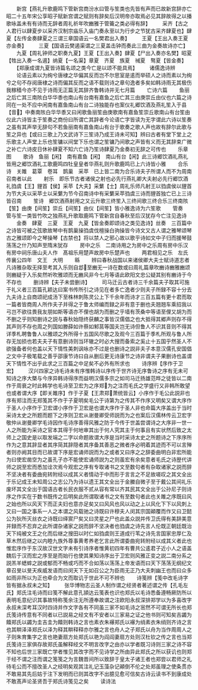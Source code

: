 <!-- { "loadSidebar": true } -->
　　新宫【燕礼升歌鹿鸣下管新宫商汾水曰管与笙类也先皆有声而已故新宫辞亦亡昭二十五年宋公享昭子赋新宫谓之赋则有辞矣后汉明帝亦取焉必见其辞故得之以播歌咏盖未有有诗而无辞者周礼祈年吹豳雅于管籥之类必得有辞】
　　采齐【古之人君行以肆夏步以采齐汉制宗庙乐入庙门奏永至以为行步之节犹古采齐肆夏也】肆夏【左传金奏肆夏之三谓三章国语云一名樊君出入奏】
　　王夏【王出入奏王夏亦金奏】
　　三夏【国语云樊遏渠谓之三夏盖击钟而奏此三曲为金奏故诗亦亡】
　　九夏【周礼钟师之职奏九夏】王夏【王出入奏】肆夏【尸出入奏亦名樊】昭夏【牲出入奏一名遏】纳夏【一名渠】章夏　齐夏　族夏　祴夏　骜夏【皆金奏】
　　【郑康成谓九夏皆诗篇名颂之类今亡是以颂不能具焉】
　　诸儒逸诗辨
　　论语云素以为绚兮唐棣之华偏其反而岂不尔思室是逺而举硕人之诗而素以为绚兮之句不存阅唐棣之诗而偏其反而之语不载则诗之章句逸者多矣如韩诗雨无其极伤我稼穑今亦不见于诗雨无正篇无其辞齐鲁韩诗并无七月篇
　　亡诗六篇
　　鱼丽之后亡其三南陔白华华黍也南山有台南有嘉鱼之后亡其三由庚崇丘由仪也六篇之诗同在一处不应中闲南有嘉鱼南山有台二诗独能存也案仪礼郷饮酒及燕礼笙入于县【音】中奏南陔白华华黍又曰闲歌鱼丽笙由庚歌南有嘉鱼笙崇丘歌南山有台笙由仪此六诗皆主于笙奏之商份曰所谓亡其辞者今论语亡字皆读为无字谓此六诗以笙奏之虽有其声举无辞句不若鱼丽南有嘉鱼南山有台于歌奏之歌人声也故有辞尔此歌与笙之异也【或曰三歌上乃文武诗下三笙诗乃成王诗未可知】辨曰古者有堂下堂上之乐歌主人声堂上乐也笙镛以间堂下乐也谓之笙镛乃间歌之声皆有义而无其辞束广微之补亡六诗皮日休补肆夏不知六亡诗乃笙诗肆夏乃金奏初无辞之可传也
　　乐章图
　　歌诗　鱼丽【闲】　南有嘉鱼【闲】　南山有台【闲】此三诗郷饮酒礼燕礼皆用之郷饮酒礼工歌鹿鸣四牡皇皇者华燕礼则升歌鹿鸣已上六诗皆小雅
　　合乐诗　关雎　葛覃　卷耳　鹊巢　采苹　已上皆二南为合乐诗夫子所谓人而不为周南召南者以此
　　射乐　即乐节古者诸侯之射也必先行燕礼卿大夫射必先行郷饮酒礼驺虞【王】貍首【侯】采苹【大夫】采蘩【士】周礼乐师凡射王以驺虞侯以貍首为节大夫以采苹士以采蘩为节今召南诗中有采蘩采苹驺虞三诗而貍首独亡已上三诗皆召南
　　笙诗　郷饮酒燕射用之又云升歌三终笙入三终间歌三终合乐三终南陔【笙】由庚【间笙】崇丘【间笙】由仪【间笙】皆小雅逸诗为六笙歌
　　管奏　管与笙一类皆竹吹之独燕礼升歌取鹿鸣下管新宫自春秋至后汉犹存今亡注见逸诗
　　金奏　肆夏　三夏　王夏　九夏【皆金奏即颂诗之类见逸诗】丝奏　三百篇中之诗皆可被之弦歌故琴中有鹊巢操驺虞伐檀操白驹操皆今诗文又古人谓之雅琴颂琴古之雅颂即今之琴操琴【古禁也】将以禁人之邪心故以歌乎诗如文中子归而援琴鼓荡荡之什乃知声至隋末犹存
　　房中之乐　二南诗用之为房中之乐周有房中乐汉有房中祠乐唐山夫人作　髙祖乐用楚声故房中乐楚声也
　　两君相见之乐　左氏传襄公四年　文王　大明
　　緜
　　辨曰春秋战国以来诸侯卿大夫士赋诗道志者凡诗雅杂取无择至考其入乐则自邶至豳无一诗在数或曰周礼篇章吹豳诗豳雅豳颂则豳疑于入乐矣然听吹雅颂而无豳风非今七月等语此欧阳文忠公疑其别有豳诗于今不存也
　　删诗辨【夫子未尝删诗】
　　司马迁云古者诗三千余篇夫子取其可施于礼义者三百篇孔颖达曰案书传所引之诗见在者多亡逸者少则夫子所録不容十分去九夫诗上自商颂祀成汤下至株林刺陈灵公上下千余年而诗才三百五篇有更十君而取一篇者皆商周人所作夫子并得之于鲁太师编而録之非有意于删也夫翘翘车乘招我以弓岂不欲往畏我友朋如斯等语亦不俚也胡为而删之乎墙有茨桑中等语至俚又胡为而不删之乎则知删诗之説与春秋始隠终获麟之事皆汉儒倡之也大抵得其郷声则存不得其声则不存也周之列国如滕薛如许蔡如邾莒等国夫岂无诗但鲁人不识其音则不得其详季札聘鲁鲁人以雅颂之外所得十五国风尽歌之及观今三百篇于季札所观与鲁人所存无加损也若夫夫子有意删诗则当环辙之时必大搜而备索之奚止十五国乎然圣人不欲强备者何也盖以天下情性美刺讽咏亦不过是也删诗之説非夫子本意汉儒孔安国倡之文中子极笔载之善乎邵康节诗曰自从删后更无诗康节之诗非谓夫子果删诗也盖谓天下情性不出乎此求之三百篇之中足矣不必外有所求也
　　诗序辨【序作于卫宏】
　　汉兴四家之诗毛诗未有序惟韩诗以序传于世齐诗无序鲁诗之序有无未可知诗之序大槩与今序异韩诗得序而益明汉儒多宗之如司马迁扬雄范晔之徒皆以二南作于周衰之时此韩学也毛诗至卫宏为之序郑为之注而毛氏之学盛行又非韩所敢望也或者谓大序【即关雎序】作于子夏【王肃郑萧统皆云】小序作于毛公此説非也序有郑注而无郑笺其不作于子夏明矣毛公于诗第为之传其不作序又明矣又谓大序作于圣人小序作于卫宏谓小序作于卫宏是也谓大序作于圣人非也命篇大序盖出于当时采诗太史之所题而题下之序则卫宏从谢曼卿受师説而为之也案后汉儒林传云卫宏字敬仲从谢曼卿学毛诗因作毛诗序善得风雅之防于今传于世盖尝谓诗之大序非一世一人之所能为采诗之官本其得于何地审其出于何人究其主于何事且有实状然后致之太师上之国史是以取发端之二字以命题故谓大序是当时采诗太史之所题诗之下序序所作为之意其辞显者其序简其辞隠者其序备其善恶之微者序必明着其迹而不可以言殚者则亦阙其目而已故谓下序是宏诵师説而为之或者又曰序之之辞委曲明白非宏所能为曰使宏凿空为之虽孔子亦不能使宏诵师説为之则虽宏有余矣意者毛氏之诗歴代讲师之説至宏而悉加诠次焉今观宏之序有专取诸书之文至数句者有杂取诸家之説而辞不坚决者有委曲宛转附经以成其义者情动于中而形于言言之不足故嗟叹之其文全出于乐记成王未知周公之志公乃为诗以遗王其文全出于金縢自微子至于戴公其间礼乐废坏其文全出于国语古者长民衣服不贰从容有常以齐其民其文全出于公孙尼子则诗序之作实在于数书既传之后明矣此所谓取诸书之文有至数句者此也关雎之序既曰风之始也所以风天下而正夫妇也意亦足矣又曰风风也风以动之上以风化下下以风刺上又曰一国之事系一人之本谓之风载驰之诗既曰许穆夫人闵其宗国顚覆而作又曰卫懿公为狄所灭丝衣之诗既曰绎賔尸矣又曰灵星之尸也此盖众説并传卫氏得有美辞美意并録而不忍弃之此所谓杂诸家之説而辞不坚决者也驺虞之诗先言人伦既正朝廷既治天下纯被文王之化而后继之搜田以时仁如驺虞则王道成行苇之诗先言国家忠厚仁及草木然后继之以内睦九族外尊事黄耉养老乞言此所谓委曲宛转附经以成其义者此也惟宏序作于东汉故汉世文字未有引诗序者惟黄初四年有曹共公逺君子近小人之语盖魏后于汉而宏之序至是而始行也使其果知诗序出于卫宏则风雅正变之説二南分系之説羔羊蟋蟀之説或郁而不畅或巧而不合如荡以荡荡上帝发语而曰天下荡荡无纲纪文章召旻以旻天疾威发语而曰闵天下无如召公之为臣雨无正乃大夫刺幽王也而曰众多如雨非所以为正也牵合为文而取讥于世此不可不辨也
　　诗笺辨【笺中改毛诗字皆有据永叔未之知】
　　张华博物志云圣人制作谓之经贤者著述谓之传【孔毛左氏】郑氏注毛诗而曰笺不解此意孔頴达云笺表也识也郑氏以毛诗悉备遵畅厥防所以表明毛意纪识其事故特称笺余注无所遵奉故谓之注欧阳永叔深排郑学以为多喜改字永叔未深考耳汉时四诗并作文字各有不同虽三家不如毛诗之宻然不可谓无所长也郑氏笺诗传意有不同者以已説易之经文有不安者以三家易之证之他书则可知矣吉蠲为饎郑氏以蠲为圭吉圭为饎则韩诗之言也素衣朱襮郑氏以襮为绡素衣朱绡则齐诗之言也其畊泽泽郑氏以泽为释其畊释释亦尔雅之言也舟人之子郑氏以舟为当作周周人之子则朱育集字之言也艳妻扇方处郑氏以艳为阎阎妻扇方处则汉杜钦之传之言也当郑氏笺诗三家俱存故郑氏虽解释经文不明言改字之由亦以学者既习诗则三家之诗不容不知也后世三家既亡学者惟见其改字而不见诗学之所由异此郑氏之所以获讥也则郑于经不谓之注而谓之笺笺之为言魏晋间所以致辞于皇太子诸王者也郑尝以君师之礼待毛公而不擅改圣人之经明矣观其注礼记玉藻杂记顚倒不伦之处郑虽理之使条贯亦不敢易其先后姑于注下发明而已则其改字不出臆见愈可信矣古诗云读书不到康成处不敢髙声论圣贤吾于郑氏诗笺见之矣
　　读诗法
